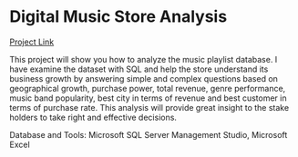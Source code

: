 # Digital Music Store Analysis

[Project Link](https://github.com/Yo3110/SQL/tree/main/Digital%20Music%20Store%20Analysis)

This project will show you how to analyze the music playlist database. I have examine the dataset with SQL and help the store understand its business growth by answering simple and complex questions based on geographical growth, purchase power, total revenue, genre performance, music band popularity, best city in terms of revenue and best customer in terms of purchase rate.
This analysis will provide great insight to the stake holders to take right and effective decisions.

Database and Tools: Microsoft SQL Server Management Studio, Microsoft Excel
